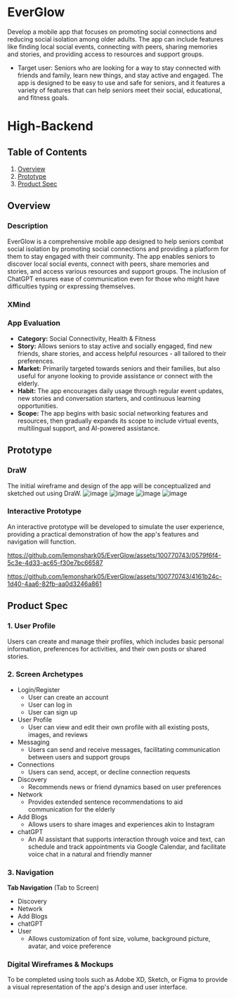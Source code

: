 # EverGlow
Develop a mobile app that focuses on promoting social connections and reducing social isolation among older adults. The app can include features like finding local social events, connecting with peers, sharing memories and stories, and providing access to resources and support groups.
 * Target user: Seniors who are looking for a way to stay connected with friends and family, learn new things, and stay active and engaged. The app is designed to be easy to use and safe for seniors, and it features a variety of features that can help seniors meet their social, educational, and fitness goals.

# High-Backend

## Table of Contents
1. [Overview](#Overview)
2. [Prototype](#Prototype)
3. [Product Spec](#Product-Spec)

## Overview
### Description
EverGlow is a comprehensive mobile app designed to help seniors combat social isolation by promoting social connections and providing a platform for them to stay engaged with their community. The app enables seniors to discover local social events, connect with peers, share memories and stories, and access various resources and support groups. The inclusion of ChatGPT ensures ease of communication even for those who might have difficulties typing or expressing themselves.

### XMind



### App Evaluation
- **Category:** Social Connectivity, Health & Fitness
- **Story:** Allows seniors to stay active and socially engaged, find new friends, share stories, and access helpful resources - all tailored to their preferences.
- **Market:** Primarily targeted towards seniors and their families, but also useful for anyone looking to provide assistance or connect with the elderly.
- **Habit:** The app encourages daily usage through regular event updates, new stories and conversation starters, and continuous learning opportunities.
- **Scope:** The app begins with basic social networking features and resources, then gradually expands its scope to include virtual events, multilingual support, and AI-powered assistance.

## Prototype

### DraW

The initial wireframe and design of the app will be conceptualized and sketched out using DraW.
![image](https://github.com/lemonshark05/EverGlow/assets/100770743/0f981af6-e8a4-48f7-8368-abf1d41b755c)
![image](https://github.com/lemonshark05/EverGlow/assets/100770743/0824dbc8-adad-4303-93ea-a67668c03b30)
![image](https://github.com/lemonshark05/EverGlow/assets/100770743/c41d4f05-5938-4786-9dff-4b751269f1e7)
![image](https://github.com/lemonshark05/EverGlow/assets/100770743/a119ab74-9cb3-4059-b2b0-18e63ff94503)

### Interactive Prototype
An interactive prototype will be developed to simulate the user experience, providing a practical demonstration of how the app's features and navigation will function.


https://github.com/lemonshark05/EverGlow/assets/100770743/0579f6f4-5c3e-4d33-ac65-f30e7bc66587



https://github.com/lemonshark05/EverGlow/assets/100770743/4161b24c-1d40-4aa6-82fb-aa0d3246a861


## Product Spec

### 1. User Profile
Users can create and manage their profiles, which includes basic personal information, preferences for activities, and their own posts or shared stories.

### 2. Screen Archetypes
* Login/Register
   * User can create an account
   * User can log in
   * User can sign up
* User Profile
   * User can view and edit their own profile with all existing posts, images, and reviews
* Messaging 
   * Users can send and receive messages, facilitating communication between users and support groups
* Connections
   * Users can send, accept, or decline connection requests
* Discovery
   * Recommends news or friend dynamics based on user preferences
* Network
   * Provides extended sentence recommendations to aid communication for the elderly
* Add Blogs
   * Allows users to share images and experiences akin to Instagram
* chatGPT
   * An AI assistant that supports interaction through voice and text, can schedule and track appointments via Google Calendar, and facilitate voice chat in a natural and friendly manner

### 3. Navigation
**Tab Navigation** (Tab to Screen)
* Discovery
* Network
* Add Blogs
* chatGPT
* User
   * Allows customization of font size, volume, background picture, avatar, and voice preference

### Digital Wireframes & Mockups
To be completed using tools such as Adobe XD, Sketch, or Figma to provide a visual representation of the app's design and user interface.



